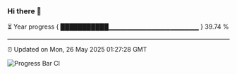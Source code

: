 ### Hi there 👋

⏳ Year progress { ███████████▁▁▁▁▁▁▁▁▁▁▁▁▁▁▁▁▁▁▁ } 39.74 %

---

⏰ Updated on Mon, 26 May 2025 01:27:28 GMT

![Progress Bar CI](https://github.com/JuvenileQ/Progress-Bar-CI/workflows/main/badge.svg)
